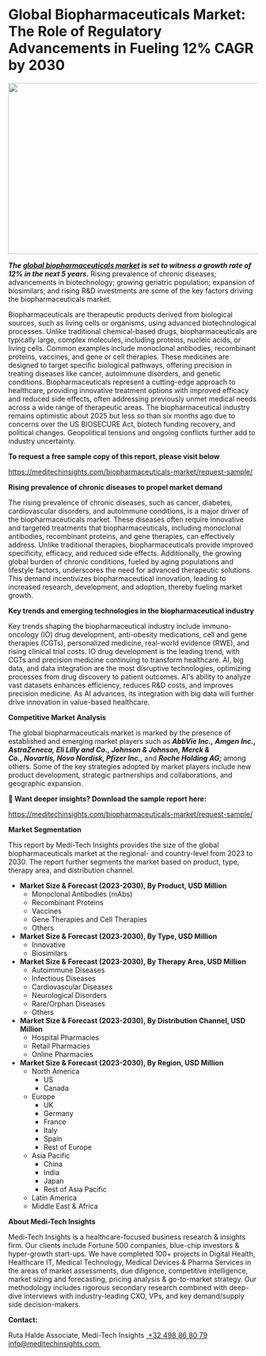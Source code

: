 <H1> Global Biopharmaceuticals Market: The Role of Regulatory Advancements in Fueling 12% CAGR by 2030 </H1>
<img class="alignnone size-full wp-image-1487" src="http://dailyinvestorhub.com/wp-content/uploads/2025/03/Biopharma5.png" alt="" width="602" height="345" />

<strong><em>The </em></strong><a href="https://meditechinsights.com/biopharmaceuticals-market/"><strong><em>global biopharmaceuticals market</em></strong></a><strong><em> is set to witness a growth rate of 12% in the next 5 years. </em></strong>Rising prevalence of chronic diseases; advancements in biotechnology; growing geriatric population; expansion of biosimilars; and rising R&amp;D investments are some of the key factors driving the biopharmaceuticals market.

Biopharmaceuticals are therapeutic products derived from biological sources, such as living cells or organisms, using advanced biotechnological processes. Unlike traditional chemical-based drugs, biopharmaceuticals are typically large, complex molecules, including proteins, nucleic acids, or living cells. Common examples include monoclonal antibodies, recombinant proteins, vaccines, and gene or cell therapies. These medicines are designed to target specific biological pathways, offering precision in treating diseases like cancer, autoimmune disorders, and genetic conditions. Biopharmaceuticals represent a cutting-edge approach to healthcare, providing innovative treatment options with improved efficacy and reduced side effects, often addressing previously unmet medical needs across a wide range of therapeutic areas. The biopharmaceutical industry remains optimistic about 2025 but less so than six months ago due to concerns over the US BIOSECURE Act, biotech funding recovery, and political changes. Geopolitical tensions and ongoing conflicts further add to industry uncertainty.

<strong>To request a free sample copy of this report, please visit below</strong>

<a href="https://meditechinsights.com/biopharmaceuticals-market/request-sample/">https://meditechinsights.com/biopharmaceuticals-market/request-sample/</a>

<strong>Rising prevalence of chronic diseases to propel market demand</strong>

The rising prevalence of chronic diseases, such as cancer, diabetes, cardiovascular disorders, and autoimmune conditions, is a major driver of the biopharmaceuticals market. These diseases often require innovative and targeted treatments that biopharmaceuticals, including monoclonal antibodies, recombinant proteins, and gene therapies, can effectively address. Unlike traditional therapies, biopharmaceuticals provide improved specificity, efficacy, and reduced side effects. Additionally, the growing global burden of chronic conditions, fueled by aging populations and lifestyle factors, underscores the need for advanced therapeutic solutions. This demand incentivizes biopharmaceutical innovation, leading to increased research, development, and adoption, thereby fueling market growth.

<strong>Key trends and emerging technologies in the biopharmaceutical industry</strong>

Key trends shaping the biopharmaceutical industry include immuno-oncology (IO) drug development, anti-obesity medications, cell and gene therapies (CGTs), personalized medicine, real-world evidence (RWE), and rising clinical trial costs. IO drug development is the leading trend, with CGTs and precision medicine continuing to transform healthcare. AI, big data, and data integration are the most disruptive technologies, optimizing processes from drug discovery to patient outcomes. AI's ability to analyze vast datasets enhances efficiency, reduces R&amp;D costs, and improves precision medicine. As AI advances, its integration with big data will further drive innovation in value-based healthcare.

<strong>Competitive Market Analysis</strong>

The global biopharmaceuticals market is marked by the presence of established and emerging market players such as<strong><em> AbbVie Inc., Amgen Inc., AstraZeneca, Eli Lilly and Co., Johnson &amp; Johnson, Merck &amp; Co., Novartis, Novo Nordisk, Pfizer Inc., </em></strong>and <strong><em>Roche Holding AG; </em></strong>among others. Some of the key strategies adopted by market players include new product development, strategic partnerships and collaborations, and geographic expansion.

<strong>🔗 Want deeper insights? Download the sample report here: </strong>

<a href="https://meditechinsights.com/biopharmaceuticals-market/request-sample/">https://meditechinsights.com/biopharmaceuticals-market/request-sample/</a>

<strong>Market Segmentation</strong>

This report by Medi-Tech Insights provides the size of the global biopharmaceuticals market at the regional- and country-level from 2023 to 2030. The report further segments the market based on product, type, therapy area, and distribution channel.
<ul>
 	<li><strong>Market Size &amp; Forecast (2023-2030), By Product, USD Million</strong>
<ul>
 	<li>Monoclonal Antibodies (mAbs)</li>
 	<li>Recombinant Proteins</li>
 	<li>Vaccines</li>
 	<li>Gene Therapies and Cell Therapies</li>
 	<li>Others</li>
</ul>
</li>
 	<li><strong>Market Size &amp; Forecast (2023-2030), By Type, USD Million</strong>
<ul>
 	<li>Innovative</li>
 	<li>Biosimilars</li>
</ul>
</li>
 	<li><strong>Market Size &amp; Forecast (2023-2030), By Therapy Area, USD Million</strong>
<ul>
 	<li>Autoimmune Diseases</li>
 	<li>Infectious Diseases</li>
 	<li>Cardiovascular Diseases</li>
 	<li>Neurological Disorders</li>
 	<li>Rare/Orphan Diseases</li>
 	<li>Others</li>
</ul>
</li>
 	<li><strong>Market Size &amp; Forecast (2023-2030), By Distribution Channel, USD Million</strong>
<ul>
 	<li>Hospital Pharmacies</li>
 	<li>Retail Pharmacies</li>
 	<li>Online Pharmacies</li>
</ul>
</li>
 	<li><strong>Market Size &amp; Forecast (2023-2030), By Region, USD Million</strong>
<ul>
 	<li>North America
<ul>
 	<li>US</li>
 	<li>Canada</li>
</ul>
</li>
 	<li>Europe
<ul>
 	<li>UK</li>
 	<li>Germany</li>
 	<li>France</li>
 	<li>Italy</li>
 	<li>Spain</li>
 	<li>Rest of Europe</li>
</ul>
</li>
 	<li>Asia Pacific
<ul>
 	<li>China</li>
 	<li>India</li>
 	<li>Japan</li>
 	<li>Rest of Asia Pacific</li>
</ul>
</li>
 	<li>Latin America</li>
 	<li>Middle East &amp; Africa</li>
</ul>
</li>
</ul>
<strong>About Medi-Tech Insights</strong>

Medi-Tech Insights is a healthcare-focused business research &amp; insights firm. Our clients include Fortune 500 companies, blue-chip investors &amp; hyper-growth start-ups. We have completed 100+ projects in Digital Health, Healthcare IT, Medical Technology, Medical Devices &amp; Pharma Services in the areas of market assessments, due diligence, competitive intelligence, market sizing and forecasting, pricing analysis &amp; go-to-market strategy. Our methodology includes rigorous secondary research combined with deep-dive interviews with industry-leading CXO, VPs, and key demand/supply side decision-makers.

<strong>Contact:</strong>

Ruta Halde
Associate, Medi-Tech Insights
<u> +32 498 86 80 79
</u><a href="mailto:info@meditechinsights.com">info@meditechinsights.com</a><u> </u>
